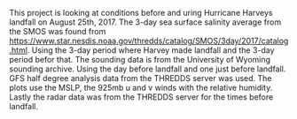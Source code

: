 This project is looking at conditions before and uring Hurricane Harveys landfall on August 25th, 2017. 
The 3-day sea surface salinity average from the SMOS was found from https://www.star.nesdis.noaa.gov/thredds/catalog/SMOS/3day/2017/catalog.html.
Using the 3-day period where Harvey made landfall and the 3-day period befor that. The sounding data is from the University of Wyoming 
sounding archive. Using the day before landfall and one just before landfall. GFS half degree analysis data from the THREDDS server was
used. The plots use the MSLP, the 925mb u and v winds with the relative humidity. Lastly the radar data was from the THREDDS server for
the times before landfall. 
